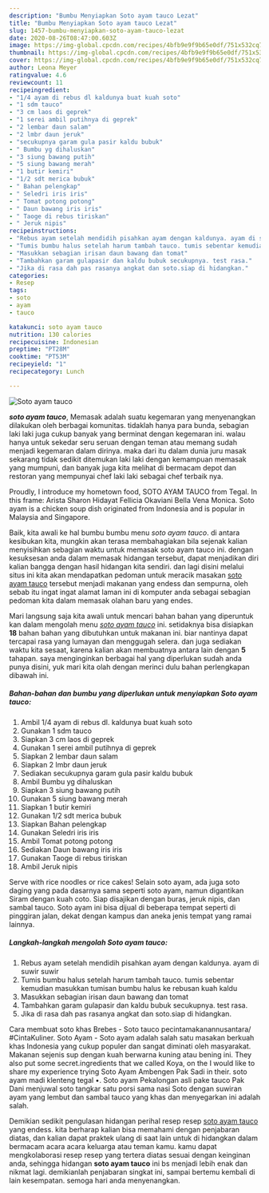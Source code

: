 ```yaml
---
description: "Bumbu Menyiapkan Soto ayam tauco Lezat"
title: "Bumbu Menyiapkan Soto ayam tauco Lezat"
slug: 1457-bumbu-menyiapkan-soto-ayam-tauco-lezat
date: 2020-08-26T08:47:00.603Z
image: https://img-global.cpcdn.com/recipes/4bfb9e9f9b65e0df/751x532cq70/soto-ayam-tauco-foto-resep-utama.jpg
thumbnail: https://img-global.cpcdn.com/recipes/4bfb9e9f9b65e0df/751x532cq70/soto-ayam-tauco-foto-resep-utama.jpg
cover: https://img-global.cpcdn.com/recipes/4bfb9e9f9b65e0df/751x532cq70/soto-ayam-tauco-foto-resep-utama.jpg
author: Leona Meyer
ratingvalue: 4.6
reviewcount: 11
recipeingredient:
- "1/4 ayam di rebus dl kaldunya buat kuah soto"
- "1 sdm tauco"
- "3 cm laos di geprek"
- "1 serei ambil putihnya di geprek"
- "2 lembar daun salam"
- "2 lmbr daun jeruk"
- "secukupnya garam gula pasir kaldu bubuk"
- " Bumbu yg dihaluskan"
- "3 siung bawang putih"
- "5 siung bawang merah"
- "1 butir kemiri"
- "1/2 sdt merica bubuk"
- " Bahan pelengkap"
- " Seledri iris iris"
- " Tomat potong potong"
- " Daun bawang iris iris"
- " Taoge di rebus tiriskan"
- " Jeruk nipis"
recipeinstructions:
- "Rebus ayam setelah mendidih pisahkan ayam dengan kaldunya. ayam di suwir suwir"
- "Tumis bumbu halus setelah harum tambah tauco. tumis sebentar kemudian masukkan tumisan bumbu halus ke rebusan kuah kaldu"
- "Masukkan sebagian irisan daun bawang dan tomat"
- "Tambahkan garam gulapasir dan kaldu bubuk secukupnya. test rasa."
- "Jika di rasa dah pas rasanya angkat dan soto.siap di hidangkan."
categories:
- Resep
tags:
- soto
- ayam
- tauco

katakunci: soto ayam tauco 
nutrition: 130 calories
recipecuisine: Indonesian
preptime: "PT28M"
cooktime: "PT53M"
recipeyield: "1"
recipecategory: Lunch

---
```



![Soto ayam tauco](https://img-global.cpcdn.com/recipes/4bfb9e9f9b65e0df/751x532cq70/soto-ayam-tauco-foto-resep-utama.jpg)

<b><i>soto ayam tauco</i></b>, Memasak adalah suatu kegemaran yang menyenangkan dilakukan oleh berbagai komunitas. tidaklah hanya para bunda, sebagian laki laki juga cukup banyak yang berminat dengan kegemaran ini. walau hanya untuk sekedar seru seruan dengan teman atau memang sudah menjadi kegemaran dalam dirinya. maka dari itu dalam dunia juru masak sekarang tidak sedikit ditemukan laki laki dengan kemampuan memasak yang mumpuni, dan banyak juga kita melihat di bermacam depot dan restoran yang mempunyai chef laki laki sebagai chef terbaik nya.

Proudly, I introduce my hometown food, SOTO AYAM TAUCO from Tegal. In this frame: Arista Sharon Hidayat Fellicia Okaviani Bella Vena Monica. Soto ayam is a chicken soup dish originated from Indonesia and is popular in Malaysia and Singapore.

Baik, kita awali ke hal bumbu bumbu menu <i>soto ayam tauco</i>. di antara kesibukan kita, mungkin akan terasa membahagiakan bila sejenak kalian menyisihkan sebagian waktu untuk memasak soto ayam tauco ini. dengan kesuksesan anda dalam memasak hidangan tersebut, dapat menjadikan diri kalian bangga dengan hasil hidangan kita sendiri. dan lagi disini melalui situs ini kita akan mendapatkan pedoman untuk meracik masakan <u>soto ayam tauco</u> tersebut menjadi makanan yang endess dan sempurna, oleh sebab itu ingat ingat alamat laman ini di komputer anda sebagai sebagian pedoman kita dalam memasak olahan baru yang endes.


Mari langsung saja kita awali untuk mencari bahan bahan yang diperuntuk kan dalam mengolah menu <u><i>soto ayam tauco</i></u> ini. setidaknya bisa disiapkan <b>18</b> bahan bahan yang dibutuhkan untuk makanan ini. biar nantinya dapat tercapai rasa yang lumayan dan menggugah selera. dan juga sediakan waktu kita sesaat, karena kalian akan membuatnya antara lain dengan <b>5</b> tahapan. saya menginginkan berbagai hal yang diperlukan sudah anda punya disini, yuk mari kita olah dengan merinci dulu bahan perlengkapan dibawah ini.

<!--inarticleads1-->

##### Bahan-bahan dan bumbu yang diperlukan untuk menyiapkan Soto ayam tauco:

1. Ambil 1/4 ayam di rebus dl. kaldunya buat kuah soto
1. Gunakan 1 sdm tauco
1. Siapkan 3 cm laos di geprek
1. Gunakan 1 serei ambil putihnya di geprek
1. Siapkan 2 lembar daun salam
1. Siapkan 2 lmbr daun jeruk
1. Sediakan secukupnya garam gula pasir kaldu bubuk
1. Ambil  Bumbu yg dihaluskan
1. Siapkan 3 siung bawang putih
1. Gunakan 5 siung bawang merah
1. Siapkan 1 butir kemiri
1. Gunakan 1/2 sdt merica bubuk
1. Siapkan  Bahan pelengkap
1. Gunakan  Seledri iris iris
1. Ambil  Tomat potong potong
1. Sediakan  Daun bawang iris iris
1. Gunakan  Taoge di rebus tiriskan
1. Ambil  Jeruk nipis


Serve with rice noodles or rice cakes! Selain soto ayam, ada juga soto daging yang pada dasarnya sama seperti soto ayam, namun digantikan Siram dengan kuah coto. Siap disajikan dengan buras, jeruk nipis, dan sambal tauco. Soto ayam ini bisa dijual di beberapa tempat seperti di pinggiran jalan, dekat dengan kampus dan aneka jenis tempat yang ramai lainnya. 

<!--inarticleads2-->

##### Langkah-langkah mengolah Soto ayam tauco:

1. Rebus ayam setelah mendidih pisahkan ayam dengan kaldunya. ayam di suwir suwir
1. Tumis bumbu halus setelah harum tambah tauco. tumis sebentar kemudian masukkan tumisan bumbu halus ke rebusan kuah kaldu
1. Masukkan sebagian irisan daun bawang dan tomat
1. Tambahkan garam gulapasir dan kaldu bubuk secukupnya. test rasa.
1. Jika di rasa dah pas rasanya angkat dan soto.siap di hidangkan.


Cara membuat soto khas Brebes - Soto tauco pecintamakanannusantara/ #CintaKuliner. Soto Ayam - Soto ayam adalah salah satu masakan berkuah khas Indonesia yang cukup populer dan sangat diminati oleh masyarakat. Makanan sejenis sup dengan kuah berwarna kuning atau bening ini. They also put some secret.ingredients that we called Koya, on the I would like to share my experience trying Soto Ayam Ambengen Pak Sadi in their. soto ayam madi klenteng tegal •. Soto ayam Pekalongan asli pake tauco Pak Dani menjuwal soto tangkar satu porsi sama nasi Soto dengan suwiran ayam yang lembut dan sambal tauco yang khas dan menyegarkan ini adalah salah. 

Demikian sedikit pengulasan hidangan perihal resep resep <u>soto ayam tauco</u> yang endess. kita berharap kalian bisa memahami dengan penjabaran diatas, dan kalian dapat praktek ulang di saat lain untuk di hidangkan dalam bermacam acara acara keluarga atau teman kamu. kamu dapat mengkolaborasi resep resep yang tertera diatas sesuai dengan keinginan anda, sehingga hidangan <b>soto ayam tauco</b> ini bs menjadi lebih enak dan nikmat lagi. demikianlah penjabaran singkat ini, sampai bertemu kembali di lain kesempatan. semoga hari anda menyenangkan.
